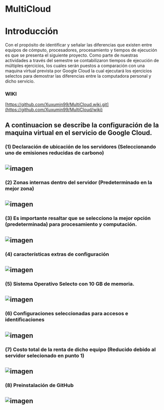 # MultiCloud
# Introducción

Con el propósito de identificar y señalar las diferencias que existen entre equipos de cómputo, procesadores, procesamiento y tiempos de ejecución es que se presenta el siguiente proyecto. Como parte de nuestras actividades a través del semestre se contabilizaron tiempos de ejecución de múltiples ejercicios, los cuales serán puestos a comparación con una maquina virtual prevista por Google Cloud la cual ejecutará los ejercicios selectos para demostrar las diferencias entre la computadora personal y dicho servicio.

### WIKI 
[https://github.com/Xuxumin99/MultiCloud.wiki.git](https://github.com/Xuxumin99/MultiCloud/wiki)

A continuacion se describe la configuración de la maquina virtual en el servicio de Google Cloud.
&nbsp;
&nbsp;
---

### (1) Declaración de ubicación de los servidores (Seleccionando uno de emisiones reducidas de carbono)

![imagen](https://user-images.githubusercontent.com/97915390/202892416-99ffee9c-6c01-423a-9630-41fab8690a2d.png)
---
### (2)	Zonas internas dentro del servidor (Predeterminado en la mejor zona)

![imagen](https://user-images.githubusercontent.com/97915390/202892428-8afc8a53-3e92-4be7-8793-d22058167020.png)
---
### (3)	Es importante resaltar que se selecciono la mejor opción (predeterminada) para procesamiento y computación.

![imagen](https://user-images.githubusercontent.com/97915390/202892437-ff111dad-8c2c-4269-815b-7f6b7aed038d.png)
---
### (4)	características extras de configuración

![imagen](https://user-images.githubusercontent.com/97915390/202892524-a9425a37-ea14-4302-b669-6af594f7e730.png)
---
### (5)	Sistema Operativo Selecto con 10 GB de memoria.

![imagen](https://user-images.githubusercontent.com/97915390/202892545-caeb022d-7836-4e9c-b157-d817f6cde16f.png)
---
### (6)	Configuraciones seleccionadas para accesos e identificaciones

![imagen](https://user-images.githubusercontent.com/97915390/202892561-b3f1fbc4-bba3-4be7-a6c7-1dde1be3bd69.png)
---
### (7)	Costo total de la renta de dicho equipo (Reducido debido al servidor selecionado en punto 1)

![imagen](https://user-images.githubusercontent.com/97915390/202892569-f7fba58b-0396-4b3e-8854-bb568903453b.png)
---
### (8)	Preinstalación de GitHub

![imagen](https://user-images.githubusercontent.com/97915390/202892591-d46e9bed-5c62-4771-b32f-25c20fc29319.png)
---
